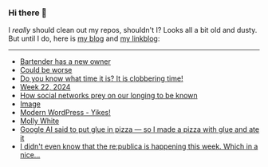 ### Hi there 👋

I _really_ should clean out my repos, shouldn't I? Looks all a bit old and dusty. But until I do, here is [my blog](https://lostfocus.de/) and [my linkblog](https://dominikschwind.com/links):

--- 

<!-- POST-LIST:START -->
- [Bartender has a new owner](https://sixcolors.com/link/2024/06/bartender-has-a-new-owner/)
- [Could be worse](https://lostfocus.de/2024/06/04/233002/)
- [Do you know what time it is? It is clobbering time!](https://lostfocus.de/2024/06/04/232998/)
- [Week 22, 2024](https://lostfocus.de/2024/06/02/week-22-2024/)
- [How social networks prey on our longing to be known](https://janmaarten.com/polywork/)
- [Image](https://lostfocus.de/2024/06/01/232984/)
- [Modern WordPress - Yikes!](https://dbushell.com/2024/05/07/modern-wordpress-themes-yikes/)
- [Molly White](https://www.mollywhite.net/micro/entry/202405281105)
- [Google AI said to put glue in pizza — so I made a pizza with glue and ate it](https://www.businessinsider.com/google-ai-glue-pizza-i-tried-it-2024-5)
- [I didn&#39;t even know that the re:publica is happening this week. Which in a nice…](https://lostfocus.de/2024/05/28/232973/)
<!-- POST-LIST:END -->

<!--
**lostfocus/lostfocus** is a ✨ _special_ ✨ repository because its `README.md` (this file) appears on your GitHub profile.

Here are some ideas to get you started:

- 🔭 I’m currently working on ...
- 🌱 I’m currently learning ...
- 👯 I’m looking to collaborate on ...
- 🤔 I’m looking for help with ...
- 💬 Ask me about ...
- 📫 How to reach me: ...
- 😄 Pronouns: ...
- ⚡ Fun fact: ...
-->

